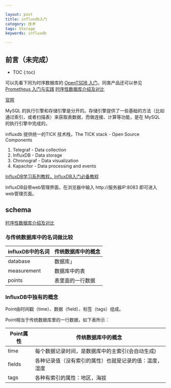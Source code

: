 ```yaml
---

layout: post
title: influxdb入门
category: 技术
tags: Storage
keywords: influxdb

---
```


## 前言（未完成）

* TOC
{:toc}

可以先看下同为时序数据库的 [OpenTSDB 入门](http://qiankunli.github.io/2017/08/02/opentsdb.html)，同类产品还可以参见 [Prometheus 入门与实践](https://www.ibm.com/developerworks/cn/cloud/library/cl-lo-prometheus-getting-started-and-practice/index.html) [时序性数据库介绍及对比](http://qiankunli.github.io/2019/02/26/tsdb_intro.html)

[官网](https://www.influxdata.com/)



MySQL 的执行引擎和存储引擎是分开的。存储引擎提供了一些基础的方法（比如通过索引，或者扫描表）来获取表数据，而做连接、计算等功能，是在 MySQL 的执行引擎中完成的。

influxdb 提供统一的TICK 技术栈，The TICK stack - Open Source Components

1. Telegraf - Data collection
2. InfluxDB - Data storage
3. Chronograf - Data visualization
4. Kapacitor - Data processing and events

[InfluxDB学习系列教程，InfluxDB入门必备教程](https://www.cnblogs.com/waitig/p/5673564.html)


InfluxDB自带web管理界面，在浏览器中输入 http://服务器IP:8083 即可进入web管理页面。


## schema

[时序性数据库介绍及对比](http://qiankunli.github.io/2019/02/26/tsdb_intro.html)

### 与传统数据库中的名词做比较

|influxDB中的名词|	传统数据库中的概念|
|---|---|
|database|	数据库」
|measurement|	数据库中的表|
|points|	表里面的一行数据|
 
### InfluxDB中独有的概念

Point由时间戳（time）、数据（field）、标签（tags）组成。

Point相当于传统数据库里的一行数据，如下表所示：

|Point属性|	传统数据库中的概念|
|---|---|
|time|	每个数据记录时间，是数据库中的主索引(会自动生成)|
|fields|	各种记录值（没有索引的属性）也就是记录的值：温度， 湿度|
|tags|	各种有索引的属性：地区，海拔|


